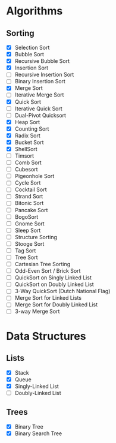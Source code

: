 # Algorithms

## Sorting

- [x] Selection Sort
- [x] Bubble Sort
- [x] Recursive Bubble Sort
- [x] Insertion Sort
- [ ] Recursive Insertion Sort
- [ ] Binary Insertion Sort
- [x] Merge Sort
- [ ] Iterative Merge Sort
- [x] Quick Sort
- [ ] Iterative Quick Sort
- [ ] Dual-Pivot Quicksort
- [x] Heap Sort
- [x] Counting Sort
- [x] Radix Sort
- [x] Bucket Sort
- [x] ShellSort
- [ ] Timsort
- [ ] Comb Sort
- [ ] Cubesort
- [ ] Pigeonhole Sort
- [ ] Cycle Sort
- [ ] Cocktail Sort
- [ ] Strand Sort
- [ ] Bitonic Sort
- [ ] Pancake Sort
- [ ] BogoSort
- [ ] Gnome Sort
- [ ] Sleep Sort
- [ ] Structure Sorting
- [ ] Stooge Sort
- [ ] Tag Sort
- [ ] Tree Sort
- [ ] Cartesian Tree Sorting
- [ ] Odd-Even Sort / Brick Sort
- [ ] QuickSort on Singly Linked List
- [ ] QuickSort on Doubly Linked List
- [ ] 3-Way QuickSort (Dutch National Flag)
- [ ] Merge Sort for Linked Lists
- [ ] Merge Sort for Doubly Linked List
- [ ] 3-way Merge Sort

# Data Structures

## Lists

- [x] Stack
- [x] Queue
- [x] Singly-Linked List
- [ ] Doubly-Linked List

## Trees

- [x] Binary Tree
- [x] Binary Search Tree